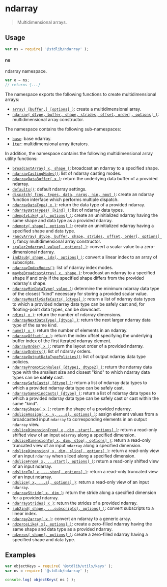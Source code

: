 <!--

@license Apache-2.0

Copyright (c) 2018 The Stdlib Authors.

Licensed under the Apache License, Version 2.0 (the "License");
you may not use this file except in compliance with the License.
You may obtain a copy of the License at

   http://www.apache.org/licenses/LICENSE-2.0

Unless required by applicable law or agreed to in writing, software
distributed under the License is distributed on an "AS IS" BASIS,
WITHOUT WARRANTIES OR CONDITIONS OF ANY KIND, either express or implied.
See the License for the specific language governing permissions and
limitations under the License.

-->

# ndarray

> Multidimensional arrays.

<section class="usage">

## Usage

```javascript
var ns = require( '@stdlib/ndarray' );
```

#### ns

ndarray namespace.

```javascript
var o = ns;
// returns {...}
```

The namespace exports the following functions to create multidimensional arrays:

<!-- <toc pattern="+(array|ctor)"> -->

<div class="namespace-toc">

-   <span class="signature">[`array( [buffer,] [options] )`][@stdlib/ndarray/array]</span><span class="delimiter">: </span><span class="description">create a multidimensional array.</span>
-   <span class="signature">[`ndarray( dtype, buffer, shape, strides, offset, order[, options] )`][@stdlib/ndarray/ctor]</span><span class="delimiter">: </span><span class="description">multidimensional array constructor.</span>

</div>

<!-- </toc> -->

The namespace contains the following sub-namespaces:

<!-- <toc pattern="+(base|iter)"> -->

<div class="namespace-toc">

-   <span class="signature">[`base`][@stdlib/ndarray/base]</span><span class="delimiter">: </span><span class="description">base ndarray.</span>
-   <span class="signature">[`iter`][@stdlib/ndarray/iter]</span><span class="delimiter">: </span><span class="description">multidimensional array iterators.</span>

</div>

<!-- </toc> -->

In addition, the namespace contains the following multidimensional array utility functions:

<!-- <toc pattern="*" > -->

<div class="namespace-toc">

-   <span class="signature">[`broadcastArray( x, shape )`][@stdlib/ndarray/broadcast-array]</span><span class="delimiter">: </span><span class="description">broadcast an ndarray to a specified shape.</span>
-   <span class="signature">[`ndarrayCastingModes()`][@stdlib/ndarray/casting-modes]</span><span class="delimiter">: </span><span class="description">list of ndarray casting modes.</span>
-   <span class="signature">[`ndarrayDataBuffer( x )`][@stdlib/ndarray/data-buffer]</span><span class="delimiter">: </span><span class="description">return the underlying data buffer of a provided ndarray.</span>
-   <span class="signature">[`defaults()`][@stdlib/ndarray/defaults]</span><span class="delimiter">: </span><span class="description">default ndarray settings.</span>
-   <span class="signature">[`dispatch( fcns, types, data, nargs, nin, nout )`][@stdlib/ndarray/dispatch]</span><span class="delimiter">: </span><span class="description">create an ndarray function interface which performs multiple dispatch.</span>
-   <span class="signature">[`ndarrayDataType( x )`][@stdlib/ndarray/dtype]</span><span class="delimiter">: </span><span class="description">return the data type of a provided ndarray.</span>
-   <span class="signature">[`ndarrayDataTypes( [kind] )`][@stdlib/ndarray/dtypes]</span><span class="delimiter">: </span><span class="description">list of ndarray data types.</span>
-   <span class="signature">[`ndemptyLike( x[, options] )`][@stdlib/ndarray/empty-like]</span><span class="delimiter">: </span><span class="description">create an uninitialized ndarray having the same shape and data type as a provided ndarray.</span>
-   <span class="signature">[`ndempty( shape[, options] )`][@stdlib/ndarray/empty]</span><span class="delimiter">: </span><span class="description">create an uninitialized ndarray having a specified shape and data type.</span>
-   <span class="signature">[`FancyArray( dtype, buffer, shape, strides, offset, order[, options] )`][@stdlib/ndarray/fancy]</span><span class="delimiter">: </span><span class="description">fancy multidimensional array constructor.</span>
-   <span class="signature">[`scalar2ndarray( value[, options] )`][@stdlib/ndarray/from-scalar]</span><span class="delimiter">: </span><span class="description">convert a scalar value to a zero-dimensional ndarray.</span>
-   <span class="signature">[`ind2sub( shape, idx[, options] )`][@stdlib/ndarray/ind2sub]</span><span class="delimiter">: </span><span class="description">convert a linear index to an array of subscripts.</span>
-   <span class="signature">[`ndarrayIndexModes()`][@stdlib/ndarray/index-modes]</span><span class="delimiter">: </span><span class="description">list of ndarray index modes.</span>
-   <span class="signature">[`maybeBroadcastArray( x, shape )`][@stdlib/ndarray/maybe-broadcast-array]</span><span class="delimiter">: </span><span class="description">broadcast an ndarray to a specified shape if and only if the specified shape differs from the provided ndarray's shape.</span>
-   <span class="signature">[`ndarrayMinDataType( value )`][@stdlib/ndarray/min-dtype]</span><span class="delimiter">: </span><span class="description">determine the minimum ndarray data type of the closest "kind" necessary for storing a provided scalar value.</span>
-   <span class="signature">[`ndarrayMostlySafeCasts( [dtype] )`][@stdlib/ndarray/mostly-safe-casts]</span><span class="delimiter">: </span><span class="description">return a list of ndarray data types to which a provided ndarray data type can be safely cast and, for floating-point data types, can be downcast.</span>
-   <span class="signature">[`ndims( x )`][@stdlib/ndarray/ndims]</span><span class="delimiter">: </span><span class="description">return the number of ndarray dimensions.</span>
-   <span class="signature">[`ndarrayNextDataType( [dtype] )`][@stdlib/ndarray/next-dtype]</span><span class="delimiter">: </span><span class="description">return the next larger ndarray data type of the same kind.</span>
-   <span class="signature">[`numel( x )`][@stdlib/ndarray/numel]</span><span class="delimiter">: </span><span class="description">return the number of elements in an ndarray.</span>
-   <span class="signature">[`ndarrayOffset( x )`][@stdlib/ndarray/offset]</span><span class="delimiter">: </span><span class="description">return the index offset specifying the underlying buffer index of the first iterated ndarray element.</span>
-   <span class="signature">[`ndarrayOrder( x )`][@stdlib/ndarray/order]</span><span class="delimiter">: </span><span class="description">return the layout order of a provided ndarray.</span>
-   <span class="signature">[`ndarrayOrders()`][@stdlib/ndarray/orders]</span><span class="delimiter">: </span><span class="description">list of ndarray orders.</span>
-   <span class="signature">[`ndarrayOutputDataTypePolicies()`][@stdlib/ndarray/output-dtype-policies]</span><span class="delimiter">: </span><span class="description">list of output ndarray data type policies.</span>
-   <span class="signature">[`ndarrayPromotionRules( [dtype1, dtype2] )`][@stdlib/ndarray/promotion-rules]</span><span class="delimiter">: </span><span class="description">return the ndarray data type with the smallest size and closest "kind" to which ndarray data types can be **safely** cast.</span>
-   <span class="signature">[`ndarraySafeCasts( [dtype] )`][@stdlib/ndarray/safe-casts]</span><span class="delimiter">: </span><span class="description">return a list of ndarray data types to which a provided ndarray data type can be safely cast.</span>
-   <span class="signature">[`ndarraySameKindCasts( [dtype] )`][@stdlib/ndarray/same-kind-casts]</span><span class="delimiter">: </span><span class="description">return a list of ndarray data types to which a provided ndarray data type can be safely cast or cast within the same "kind".</span>
-   <span class="signature">[`ndarrayShape( x )`][@stdlib/ndarray/shape]</span><span class="delimiter">: </span><span class="description">return the shape of a provided ndarray.</span>
-   <span class="signature">[`ndsliceAssign( x, y, ...s[, options] )`][@stdlib/ndarray/slice-assign]</span><span class="delimiter">: </span><span class="description">assign element values from a broadcasted input `ndarray` to corresponding elements in an output `ndarray` view.</span>
-   <span class="signature">[`ndsliceDimensionFrom( x, dim, start[, options] )`][@stdlib/ndarray/slice-dimension-from]</span><span class="delimiter">: </span><span class="description">return a read-only shifted view of an input `ndarray` along a specified dimension.</span>
-   <span class="signature">[`ndsliceDimensionTo( x, dim, stop[, options] )`][@stdlib/ndarray/slice-dimension-to]</span><span class="delimiter">: </span><span class="description">return a read-only truncated view of an input `ndarray` along a specified dimension.</span>
-   <span class="signature">[`ndsliceDimension( x, dim, slice[, options] )`][@stdlib/ndarray/slice-dimension]</span><span class="delimiter">: </span><span class="description">return a read-only view of an input `ndarray` when sliced along a specified dimension.</span>
-   <span class="signature">[`ndsliceFrom( x, ...start[, options] )`][@stdlib/ndarray/slice-from]</span><span class="delimiter">: </span><span class="description">return a read-only shifted view of an input ndarray.</span>
-   <span class="signature">[`ndsliceTo( x, ...stop[, options] )`][@stdlib/ndarray/slice-to]</span><span class="delimiter">: </span><span class="description">return a read-only truncated view of an input ndarray.</span>
-   <span class="signature">[`ndslice( x, ...s[, options] )`][@stdlib/ndarray/slice]</span><span class="delimiter">: </span><span class="description">return a read-only view of an input `ndarray`.</span>
-   <span class="signature">[`ndarrayStride( x, dim )`][@stdlib/ndarray/stride]</span><span class="delimiter">: </span><span class="description">return the stride along a specified dimension for a provided ndarray.</span>
-   <span class="signature">[`ndarrayStrides( x )`][@stdlib/ndarray/strides]</span><span class="delimiter">: </span><span class="description">return the strides of a provided ndarray.</span>
-   <span class="signature">[`sub2ind( shape, ...subscripts[, options] )`][@stdlib/ndarray/sub2ind]</span><span class="delimiter">: </span><span class="description">convert subscripts to a linear index.</span>
-   <span class="signature">[`ndarray2array( x )`][@stdlib/ndarray/to-array]</span><span class="delimiter">: </span><span class="description">convert an ndarray to a generic array.</span>
-   <span class="signature">[`ndzerosLike( x[, options] )`][@stdlib/ndarray/zeros-like]</span><span class="delimiter">: </span><span class="description">create a zero-filled ndarray having the same shape and data type as a provided ndarray.</span>
-   <span class="signature">[`ndzeros( shape[, options] )`][@stdlib/ndarray/zeros]</span><span class="delimiter">: </span><span class="description">create a zero-filled ndarray having a specified shape and data type.</span>

</div>

<!-- </toc> -->

</section>

<!-- /.usage -->

<section class="examples">

## Examples

<!-- TODO: better examples -->

<!-- eslint no-undef: "error" -->

```javascript
var objectKeys = require( '@stdlib/utils/keys' );
var ns = require( '@stdlib/ndarray' );

console.log( objectKeys( ns ) );
```

</section>

<!-- /.examples -->

<!-- Section for related `stdlib` packages. Do not manually edit this section, as it is automatically populated. -->

<section class="related">

</section>

<!-- /.related -->

<!-- Section for all links. Make sure to keep an empty line after the `section` element and another before the `/section` close. -->

<section class="links">

<!-- <toc-links> -->

[@stdlib/ndarray/broadcast-array]: https://github.com/stdlib-js/stdlib/tree/develop/lib/node_modules/%40stdlib/ndarray/broadcast-array

[@stdlib/ndarray/casting-modes]: https://github.com/stdlib-js/stdlib/tree/develop/lib/node_modules/%40stdlib/ndarray/casting-modes

[@stdlib/ndarray/data-buffer]: https://github.com/stdlib-js/stdlib/tree/develop/lib/node_modules/%40stdlib/ndarray/data-buffer

[@stdlib/ndarray/defaults]: https://github.com/stdlib-js/stdlib/tree/develop/lib/node_modules/%40stdlib/ndarray/defaults

[@stdlib/ndarray/dispatch]: https://github.com/stdlib-js/stdlib/tree/develop/lib/node_modules/%40stdlib/ndarray/dispatch

[@stdlib/ndarray/dtype]: https://github.com/stdlib-js/stdlib/tree/develop/lib/node_modules/%40stdlib/ndarray/dtype

[@stdlib/ndarray/dtypes]: https://github.com/stdlib-js/stdlib/tree/develop/lib/node_modules/%40stdlib/ndarray/dtypes

[@stdlib/ndarray/empty-like]: https://github.com/stdlib-js/stdlib/tree/develop/lib/node_modules/%40stdlib/ndarray/empty-like

[@stdlib/ndarray/empty]: https://github.com/stdlib-js/stdlib/tree/develop/lib/node_modules/%40stdlib/ndarray/empty

[@stdlib/ndarray/fancy]: https://github.com/stdlib-js/stdlib/tree/develop/lib/node_modules/%40stdlib/ndarray/fancy

[@stdlib/ndarray/from-scalar]: https://github.com/stdlib-js/stdlib/tree/develop/lib/node_modules/%40stdlib/ndarray/from-scalar

[@stdlib/ndarray/ind2sub]: https://github.com/stdlib-js/stdlib/tree/develop/lib/node_modules/%40stdlib/ndarray/ind2sub

[@stdlib/ndarray/index-modes]: https://github.com/stdlib-js/stdlib/tree/develop/lib/node_modules/%40stdlib/ndarray/index-modes

[@stdlib/ndarray/maybe-broadcast-array]: https://github.com/stdlib-js/stdlib/tree/develop/lib/node_modules/%40stdlib/ndarray/maybe-broadcast-array

[@stdlib/ndarray/min-dtype]: https://github.com/stdlib-js/stdlib/tree/develop/lib/node_modules/%40stdlib/ndarray/min-dtype

[@stdlib/ndarray/mostly-safe-casts]: https://github.com/stdlib-js/stdlib/tree/develop/lib/node_modules/%40stdlib/ndarray/mostly-safe-casts

[@stdlib/ndarray/ndims]: https://github.com/stdlib-js/stdlib/tree/develop/lib/node_modules/%40stdlib/ndarray/ndims

[@stdlib/ndarray/next-dtype]: https://github.com/stdlib-js/stdlib/tree/develop/lib/node_modules/%40stdlib/ndarray/next-dtype

[@stdlib/ndarray/numel]: https://github.com/stdlib-js/stdlib/tree/develop/lib/node_modules/%40stdlib/ndarray/numel

[@stdlib/ndarray/offset]: https://github.com/stdlib-js/stdlib/tree/develop/lib/node_modules/%40stdlib/ndarray/offset

[@stdlib/ndarray/order]: https://github.com/stdlib-js/stdlib/tree/develop/lib/node_modules/%40stdlib/ndarray/order

[@stdlib/ndarray/orders]: https://github.com/stdlib-js/stdlib/tree/develop/lib/node_modules/%40stdlib/ndarray/orders

[@stdlib/ndarray/output-dtype-policies]: https://github.com/stdlib-js/stdlib/tree/develop/lib/node_modules/%40stdlib/ndarray/output-dtype-policies

[@stdlib/ndarray/promotion-rules]: https://github.com/stdlib-js/stdlib/tree/develop/lib/node_modules/%40stdlib/ndarray/promotion-rules

[@stdlib/ndarray/safe-casts]: https://github.com/stdlib-js/stdlib/tree/develop/lib/node_modules/%40stdlib/ndarray/safe-casts

[@stdlib/ndarray/same-kind-casts]: https://github.com/stdlib-js/stdlib/tree/develop/lib/node_modules/%40stdlib/ndarray/same-kind-casts

[@stdlib/ndarray/shape]: https://github.com/stdlib-js/stdlib/tree/develop/lib/node_modules/%40stdlib/ndarray/shape

[@stdlib/ndarray/slice-assign]: https://github.com/stdlib-js/stdlib/tree/develop/lib/node_modules/%40stdlib/ndarray/slice-assign

[@stdlib/ndarray/slice-dimension-from]: https://github.com/stdlib-js/stdlib/tree/develop/lib/node_modules/%40stdlib/ndarray/slice-dimension-from

[@stdlib/ndarray/slice-dimension-to]: https://github.com/stdlib-js/stdlib/tree/develop/lib/node_modules/%40stdlib/ndarray/slice-dimension-to

[@stdlib/ndarray/slice-dimension]: https://github.com/stdlib-js/stdlib/tree/develop/lib/node_modules/%40stdlib/ndarray/slice-dimension

[@stdlib/ndarray/slice-from]: https://github.com/stdlib-js/stdlib/tree/develop/lib/node_modules/%40stdlib/ndarray/slice-from

[@stdlib/ndarray/slice-to]: https://github.com/stdlib-js/stdlib/tree/develop/lib/node_modules/%40stdlib/ndarray/slice-to

[@stdlib/ndarray/slice]: https://github.com/stdlib-js/stdlib/tree/develop/lib/node_modules/%40stdlib/ndarray/slice

[@stdlib/ndarray/stride]: https://github.com/stdlib-js/stdlib/tree/develop/lib/node_modules/%40stdlib/ndarray/stride

[@stdlib/ndarray/strides]: https://github.com/stdlib-js/stdlib/tree/develop/lib/node_modules/%40stdlib/ndarray/strides

[@stdlib/ndarray/sub2ind]: https://github.com/stdlib-js/stdlib/tree/develop/lib/node_modules/%40stdlib/ndarray/sub2ind

[@stdlib/ndarray/to-array]: https://github.com/stdlib-js/stdlib/tree/develop/lib/node_modules/%40stdlib/ndarray/to-array

[@stdlib/ndarray/zeros-like]: https://github.com/stdlib-js/stdlib/tree/develop/lib/node_modules/%40stdlib/ndarray/zeros-like

[@stdlib/ndarray/zeros]: https://github.com/stdlib-js/stdlib/tree/develop/lib/node_modules/%40stdlib/ndarray/zeros

[@stdlib/ndarray/base]: https://github.com/stdlib-js/stdlib/tree/develop/lib/node_modules/%40stdlib/ndarray/base

[@stdlib/ndarray/iter]: https://github.com/stdlib-js/stdlib/tree/develop/lib/node_modules/%40stdlib/ndarray/iter

[@stdlib/ndarray/array]: https://github.com/stdlib-js/stdlib/tree/develop/lib/node_modules/%40stdlib/ndarray/array

[@stdlib/ndarray/ctor]: https://github.com/stdlib-js/stdlib/tree/develop/lib/node_modules/%40stdlib/ndarray/ctor

<!-- </toc-links> -->

</section>

<!-- /.links -->
